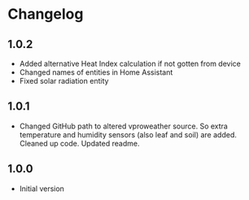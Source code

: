 # Changelog

## 1.0.2

- Added alternative Heat Index calculation if not gotten from device
- Changed names of entities in Home Assistant
- Fixed solar radiation entity

## 1.0.1

- Changed GitHub path to altered vproweather source. So extra temperature and humidity sensors (also leaf and soil) are added. Cleaned up code. Updated readme.

## 1.0.0

- Initial version